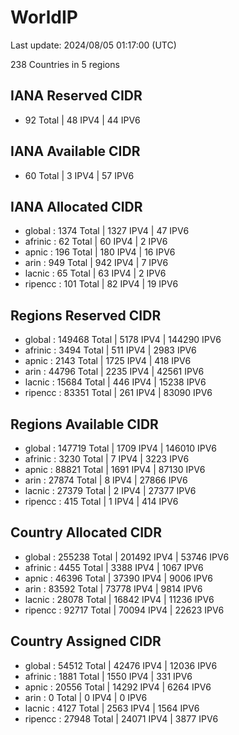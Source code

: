 # WorldIP

Last update: 2024/08/05 01:17:00 (UTC)

238 Countries in 5 regions

## IANA Reserved CIDR

- 92 Total | 48 IPV4 | 44 IPV6

## IANA Available CIDR

- 60 Total | 3 IPV4 | 57 IPV6

## IANA Allocated CIDR

- global : 1374 Total | 1327 IPV4 | 47 IPV6
- afrinic : 62 Total | 60 IPV4 | 2 IPV6
- apnic : 196 Total | 180 IPV4 | 16 IPV6
- arin : 949 Total | 942 IPV4 | 7 IPV6
- lacnic : 65 Total | 63 IPV4 | 2 IPV6
- ripencc : 101 Total | 82 IPV4 | 19 IPV6

## Regions Reserved CIDR

- global : 149468 Total | 5178 IPV4 | 144290 IPV6
- afrinic : 3494 Total | 511 IPV4 | 2983 IPV6
- apnic : 2143 Total | 1725 IPV4 | 418 IPV6
- arin : 44796 Total | 2235 IPV4 | 42561 IPV6
- lacnic : 15684 Total | 446 IPV4 | 15238 IPV6
- ripencc : 83351 Total | 261 IPV4 | 83090 IPV6

## Regions Available CIDR

- global : 147719 Total | 1709 IPV4 | 146010 IPV6
- afrinic : 3230 Total | 7 IPV4 | 3223 IPV6
- apnic : 88821 Total | 1691 IPV4 | 87130 IPV6
- arin : 27874 Total | 8 IPV4 | 27866 IPV6
- lacnic : 27379 Total | 2 IPV4 | 27377 IPV6
- ripencc : 415 Total | 1 IPV4 | 414 IPV6

## Country Allocated CIDR

- global : 255238 Total | 201492 IPV4 | 53746 IPV6
- afrinic : 4455 Total | 3388 IPV4 | 1067 IPV6
- apnic : 46396 Total | 37390 IPV4 | 9006 IPV6
- arin : 83592 Total | 73778 IPV4 | 9814 IPV6
- lacnic : 28078 Total | 16842 IPV4 | 11236 IPV6
- ripencc : 92717 Total | 70094 IPV4 | 22623 IPV6

## Country Assigned CIDR

- global : 54512 Total | 42476 IPV4 | 12036 IPV6
- afrinic : 1881 Total | 1550 IPV4 | 331 IPV6
- apnic : 20556 Total | 14292 IPV4 | 6264 IPV6
- arin : 0 Total | 0 IPV4 | 0 IPV6
- lacnic : 4127 Total | 2563 IPV4 | 1564 IPV6
- ripencc : 27948 Total | 24071 IPV4 | 3877 IPV6
